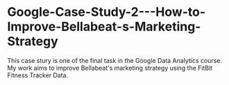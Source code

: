# Google-Case-Study-2---How-to-Improve-Bellabeat-s-Marketing-Strategy
This case stury is one of the final task in the Google Data Analytics course. My work aims to improve Bellabeat's marketing strategy using the FitBit Fitness Tracker Data.
